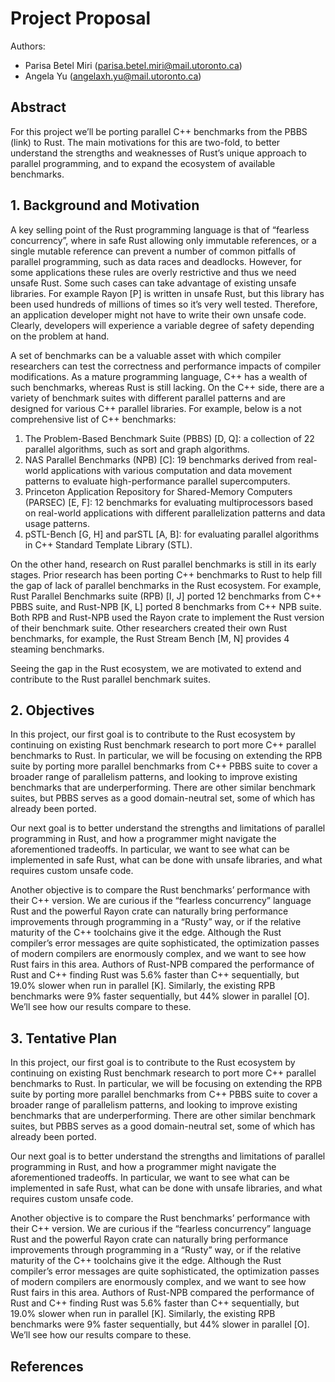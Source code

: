 # Project Proposal
Authors: 
- Parisa Betel Miri (parisa.betel.miri@mail.utoronto.ca)
- Angela Yu (angelaxh.yu@mail.utoronto.ca)

## Abstract

For this project we’ll be porting parallel C++ benchmarks from the PBBS (link) to Rust. The main motivations for this are two-fold, to better understand the strengths and weaknesses of Rust’s unique approach to parallel programming, and to expand the ecosystem of available benchmarks.

## 1. Background and Motivation

A key selling point of the Rust programming language is that of “fearless concurrency”, where in safe Rust allowing only immutable references, or a single mutable reference can prevent a number of common pitfalls of parallel programming, such as data races and deadlocks. However, for some applications these rules are overly restrictive and thus we need unsafe Rust. Some such cases can take advantage of existing unsafe libraries. For example Rayon [P] is written in unsafe Rust, but this library has been used hundreds of millions of times so it’s very well tested. Therefore, an application developer might not have to write their own unsafe code. Clearly, developers will experience a variable degree of safety depending on the problem at hand.

A set of benchmarks can be a valuable asset with which compiler researchers can test the correctness and performance impacts of compiler modifications. As a mature programming language, C++ has a wealth of such benchmarks, whereas Rust is still lacking. On the C++ side, there are a variety of benchmark suites with different parallel patterns and are designed for various C++ parallel libraries. For example, below is a not comprehensive list of C++ benchmarks:
 
1. The Problem-Based Benchmark Suite (PBBS) [D, Q]: a collection of 22 parallel algorithms, such as sort and graph algorithms. 
2. NAS Parallel Benchmarks (NPB) [C]: 19 benchmarks derived from real-world applications with various computation and data movement patterns to evaluate high-performance parallel supercomputers.
3. Princeton Application Repository for Shared-Memory Computers (PARSEC) [E, F]: 12 benchmarks for evaluating multiprocessors based on real-world applications with different parallelization patterns and data usage patterns.
4. pSTL-Bench [G, H] and parSTL [A, B]: for evaluating parallel algorithms in C++ Standard Template Library (STL). 

On the other hand, research on Rust parallel benchmarks is still in its early stages. Prior research has been porting C++ benchmarks to Rust to help fill the gap of lack of parallel benchmarks in the Rust ecosystem. For example, Rust Parallel Benchmarks suite (RPB) [I, J] ported 12 benchmarks from C++ PBBS suite, and Rust-NPB [K, L] ported 8 benchmarks from C++ NPB suite. Both RPB and Rust-NPB used the Rayon crate to implement the Rust version of their benchmark suite. Other researchers created their own Rust benchmarks, for example, the Rust Stream Bench [M, N] provides 4 steaming benchmarks. 

Seeing the gap in the Rust ecosystem, we are motivated to extend and contribute to the Rust parallel benchmark suites.


## 2. Objectives 

In this project, our first goal is to contribute to the Rust ecosystem by continuing on existing Rust benchmark research to port more C++ parallel benchmarks to Rust. In particular, we will be focusing on extending the RPB suite by porting more parallel benchmarks from C++ PBBS suite to cover a broader range of parallelism patterns, and looking to improve existing benchmarks that are underperforming. There are other similar benchmark suites, but PBBS serves as a good domain-neutral set, some of which has already been ported.

Our next goal is to better understand the strengths and limitations of parallel programming in Rust, and how a programmer might navigate the aforementioned tradeoffs. In particular, we want to see what can be implemented in safe Rust, what can be done with unsafe libraries, and what requires custom unsafe code.

Another objective is to compare the Rust benchmarks’ performance with their C++ version. We are curious if the “fearless concurrency” language Rust and the powerful Rayon crate can naturally bring performance improvements through programming in a “Rusty” way, or if the relative maturity of the C++ toolchains give it the edge. Although the Rust compiler’s error messages are quite sophisticated, the optimization passes of modern compilers are enormously complex, and we want to see how Rust fairs in this area. Authors of Rust-NPB compared the performance of Rust and C++ finding Rust was 5.6% faster than C++ sequentially, but 19.0% slower when run in parallel [K]. Similarly, the existing RPB benchmarks were 9% faster sequentially, but 44% slower in parallel [O]. We’ll see how our results compare to these.

## 3. Tentative Plan

In this project, our first goal is to contribute to the Rust ecosystem by continuing on existing Rust benchmark research to port more C++ parallel benchmarks to Rust. In particular, we will be focusing on extending the RPB suite by porting more parallel benchmarks from C++ PBBS suite to cover a broader range of parallelism patterns, and looking to improve existing benchmarks that are underperforming. There are other similar benchmark suites, but PBBS serves as a good domain-neutral set, some of which has already been ported.

Our next goal is to better understand the strengths and limitations of parallel programming in Rust, and how a programmer might navigate the aforementioned tradeoffs. In particular, we want to see what can be implemented in safe Rust, what can be done with unsafe libraries, and what requires custom unsafe code.

Another objective is to compare the Rust benchmarks’ performance with their C++ version. We are curious if the “fearless concurrency” language Rust and the powerful Rayon crate can naturally bring performance improvements through programming in a “Rusty” way, or if the relative maturity of the C++ toolchains give it the edge. Although the Rust compiler’s error messages are quite sophisticated, the optimization passes of modern compilers are enormously complex, and we want to see how Rust fairs in this area. Authors of Rust-NPB compared the performance of Rust and C++ finding Rust was 5.6% faster than C++ sequentially, but 19.0% slower when run in parallel [K]. Similarly, the existing RPB benchmarks were 9% faster sequentially, but 44% slower in parallel [O]. We’ll see how our results compare to these.

## References